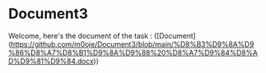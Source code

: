 # Document3
Welcome, here's the document of the task : ([Document]
(https://github.com/m0oje/Document3/blob/main/%D8%B3%D9%8A%D9%86%D8%A7%D8%B1%D9%8A%D9%88%20%D8%A7%D9%84%D8%AD%D9%81%D9%84.docx))
